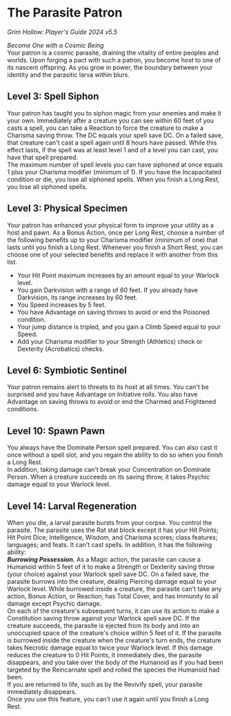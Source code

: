 # The Parasite Patron
*Grim Hollow: Player's Guide 2024 v5.5*

*Become One with a Cosmic Being*  
Your patron is a cosmic parasite, draining the vitality of entire peoples and worlds. Upon forging a pact with such a patron, you become host to one of its nascent offspring. As you grow in power, the boundary between your identity and the parasitic larva within blurs.

## Level 3: Spell Siphon
Your patron has taught you to siphon magic from your enemies and make it your own. Immediately after a creature you can see within 60 feet of you casts a spell, you can take a Reaction to force the creature to make a Charisma saving throw. The DC equals your spell save DC. On a failed save, that creature can't cast a spell again until 8 hours have passed. While this effect lasts, if the spell was at least level 1 and of a level you can cast, you have that spell prepared.  
The maximum number of spell levels you can have siphoned at once equals 1 plus your Charisma modifier (minimum of 1). If you have the Incapacitated condition or die, you lose all siphoned spells. When you finish a Long Rest, you lose all siphoned spells.

## Level 3: Physical Specimen
Your patron has enhanced your physical form to improve your utility as a host and pawn. As a Bonus Action, once per Long Rest, choose a number of the following benefits up to your Charisma modifier (minimum of one) that lasts until you finish a Long Rest. Whenever you finish a Short Rest, you can choose one of your selected benefits and replace it with another from this list.
- Your Hit Point maximum increases by an amount equal to your Warlock level.
- You gain Darkvision with a range of 60 feet. If you already have Darkvision, its range increases by 60 feet.
- You Speed increases by 5 feet.
- You have Advantage on saving throws to avoid or end the Poisoned condition.
- Your jump distance is tripled, and you gain a Climb Speed equal to your Speed.
- Add your Charisma modifier to your Strength (Athletics) check or Dexterity (Acrobatics) checks.

## Level 6: Symbiotic Sentinel
Your patron remains alert to threats to its host at all times. You can't be surprised and you have Advantage on Initiative rolls. You also have Advantage on saving throws to avoid or end the Charmed and Frightened conditions.

## Level 10: Spawn Pawn
You always have the Dominate Person spell prepared. You can also cast it once without a spell slot, and you regain the ability to do so when you finish a Long Rest.  
In addition, taking damage can't break your Concentration on Dominate Person. When a creature succeeds on its saving throw, it takes Psychic damage equal to your Warlock level.

## Level 14: Larval Regeneration
When you die, a larval parasite bursts from your corpse. You control the parasite. The parasite uses the Rat stat block except it has your Hit Points; Hit Point Dice; Intelligence, Wisdom, and Charisma scores; class features; languages; and feats. It can't cast spells. In addition, it has the following ability:  
***Burrowing Possession.*** As a Magic action, the parasite can cause a Humanoid within 5 feet of it to make a Strength or Dexterity saving throw (your choice) against your Warlock spell save DC. On a failed save, the parasite burrows into the creature, dealing Piercing damage equal to your Warlock level. While burrowed inside a creature, the parasite can't take any action, Bonus Action, or Reaction, has Total Cover, and has Immunity to all damage except Psychic damage.  
On each of the creature's subsequent turns, it can use its action to make a Constitution saving throw against your Warlock spell save DC. If the creature succeeds, the parasite is ejected from its body and into an unoccupied space of the creature's choice within 5 feet of it. If the parasite is burrowed inside the creature when the creature's turn ends, the creature takes Necrotic damage equal to twice your Warlock level. If this damage reduces the creature to 0 Hit Points, it immediately dies, the parasite disappears, and you take over the body of the Humanoid as if you had been targeted by the Reincarnate spell and rolled the species the Humanoid had been.  
If you are returned to life, such as by the Revivify spell, your parasite immediately disappears.  
Once you use this feature, you can't use it again until you finish a Long Rest.